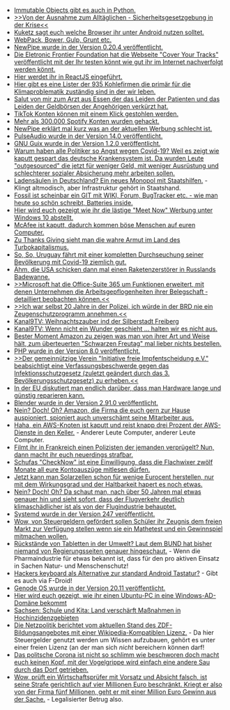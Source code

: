 * [Immutable Objects gibt es auch in Python.](https://www.onli-blogging.de/1990/Immutability-und-ein-praktischer-Einsatzzweck.html)
* [>>Von der Ausnahme zum Alltäglichen - Sicherheitsgesetzgebung in der Krise<<](https://verfassungsblog.de/von-der-ausnahme-zum-alltaglichen/)
* [Kuketz sagt euch welche Browser ihr unter Android nutzen solltet.](https://www.kuketz-blog.de/leserfrage-welcher-browser-ist-auf-android-empfehlenswert/)
* [WebPack, Bower, Gulp, Grunt etc.](https://opensource.com/article/20/11/javascript-build-tools)
* [NewPipe wurde in der Version 0.20.4 veröffentlicht.](https://newpipe.schabi.org/blog/pinned/release/newpipe-0.20.4/)
* [Die Eletronic Frontier Foundation hat die Webseite "Cover Your Tracks" veröffentlicht mit der Ihr testen könnt wie gut ihr im Internet nachverfolgt werden könnt.](https://firstpartysimulator.net/)
* [Hier werdet ihr in ReactJS eingeführt.](https://opensource.com/article/20/11/reactjs-tutorial)
* [Hier gibt es eine Lister der 935 Kohlefirmen die primär für die Klimaproblematik zuständig sind in der wir leben.](https://www.sonnenseite.com/de/wirtschaft/935-kohlefirmen-stuerzen-die-welt-in-die-klimakrise/)
* [Salut von mir zum Arzt aus Essen der das Leiden der Patienten und das Leiden der Geldbörsen der Angehörigen verkürzt hat.](https://tuxproject.de/blog/2020/11/sterbeverbot-post-mortem/)
* [TikTok Konten können mit einem Klick gestohlen werden.](https://www.bleepingcomputer.com/news/security/tiktok-fixes-bugs-allowing-account-takeover-with-one-click/)
* [Mehr als 300.000 Spotify Konten wurden gehackt.](https://www.bleepingcomputer.com/news/security/over-300k-spotify-accounts-hacked-in-credential-stuffing-attack/)
* [NewPipe erklärt mal kurz was an der aktuellen Werbung schlecht ist.](https://newpipe.schabi.org/blog/pinned/newpipe-and-online-advertising/)
* [PulseAudio wurde in der Version 14.0 veröffentlicht.](https://www.phoronix.com/scan.php?page=news_item&px=PulseAudio-14-Released)
* [GNU Guix wurde in der Version 1.2.0 veröffentlicht.](https://lwn.net/Articles/838177/rss)
* [Warum haben alle Politiker so Angst wegen Covid-19? Weil es zeigt wie kaputt gespart das deutsche Krankensystem ist. Da wurden Leute "outgesourced" die jetzt für weniger Geld, mit weniger Ausrüstung und schlechterer sozialer Absicherung mehr arbeiten sollen.](https://blog.fefe.de/?ts=a1421c7d)
* [Ladensäulen in Deutschland? Ein neues Monopol mit Staatshilfen.](https://www.sonnenseite.com/de/mobilitaet/deutschland-darf-nicht-zum-eldorado-der-ladesaeulen-monopolisten-werden/) - Klingt altmodisch, aber Infrastruktur gehört in Staatshand.
* [Fossil ist scheinbar ein GIT mit WIKI, Forum, BugTracker etc. - wie man heute so schön schreibt, Batteries inside.](https://opensource.com/article/20/11/fossil)
* [Hier wird euch gezeigt wie ihr die lästige "Meet Now" Werbung unter Windows 10 abstellt.](https://www.bleepingcomputer.com/news/microsoft/how-to-disable-microsofts-new-meet-now-feature-in-windows-10/)
* [McAfee ist kaputt, dadurch kommen böse Menschen auf euren Computer.](https://blog.fefe.de/?ts=a14050d9)
* [Zu Thanks Giving sieht man die wahre Armut im Land des Turbokapitalismus.](https://blog.fefe.de/?ts=a1404542)
* [So, So, Uruguay fährt mit einer kompletten Durchseuchung seiner Bevölkerung mit Covid-19 ziemlich gut.](https://blog.fefe.de/?ts=a140ad0c)
* [Ähm, die USA schicken dann mal einen Raketenzerstörer in Russlands Badewanne.](https://blog.fefe.de/?ts=a1409034)
* [>>Microsoft hat die Office-Suite 365 um Funktionen erweitert, mit denen Unter­nehmen die Arbeitsgepflogenheiten ihrer Belegschaft ­detailliert beobachten können.<<](https://blog.fefe.de/?ts=a143bc49)
* [>>Ich war selbst 20 Jahre in der Polizei, ich würde in der BRD nie ein Zeugenschutzprogramm annehmen.<<](https://blog.fefe.de/?ts=a14399cf)
* [Kanal9TV: Weihnachtszauber ind der Silberstadt Freiberg](https://www.youtube.com/watch?v=FZrD6MAoTsU)
* [Kanal9TV: Wenn nicht ein Wunder geschieht ... halten wir es nicht aus.](https://www.youtube.com/watch?v=z5HR-If9QJM)
* [Bester Moment Amazon zu zeigen was man von ihrer Art und Weise hält, zum überteuerten "Schwarzen Freutag" mal lieber nichts bestellen.](https://netzpolitik.org/2020/bits-amazon-befuerchtet-boykott-den-kann-man-ihm-schenken/)
* [PHP wurde in der Version 8.0 veröffentlicht.](https://www.phoronix.com/scan.php?page=news_item&px=PHP-8.0-Released)
* [>>Der gemeinnützige Verein "Initiative freie Impfentscheidung e.V." beabsichtigt eine  Verfassungsbeschwerde gegen das Infektionsschutzgesetz (zuletzt geändert durch das 3. Bevölkerungsschutzgesetz) zu erheben.<<](https://initiative-freie-impfentscheidung.de/verfassungsbeschwerde-und-gutachten-infektionsschutzgesetz/)
* [In der EU diskutiert man endlich darüber, dass man Hardware lange und günstig reparieren kann.](https://netzpolitik.org/2020/recht-auf-reparatur-lang-lebe-die-hardware/)
* [Blender wurde in der Version 2.91.0 veröffentlicht.](https://www.planet3dnow.de/cms/60197-blender-2-91-0/)
* [Nein? Doch! Oh? Amazon, die Firma die euch gern zur Hause auspioniert, spioniert auch unverschämt seine Mitarbeiter aus.](https://netzpolitik.org/2020/ueberwachung-am-arbeitsplatz-amazon-spioniert-seinen-beschaeftigten-in-leipzig-hinterher/)
* [Haha, ein AWS-Knoten ist kaputt und reist knapp drei Prozent der AWS-Dienste in den Keller.](https://blog.fefe.de/?ts=a14029d2) - Anderer Leute Computer, anderer Leute Computer.
* [Filmt ihr in Frankreich einen Polizisten der jemanden verprügelt? Nun, dann macht ihr euch neuerdings strafbar.](https://blog.fefe.de/?ts=a1402364)
* [Schufas "CheckNow" ist eine Einwilligung, dass die Flachwixer zwölf Monate all eure Kontoauszüge mitlesen dürfen.](https://blog.fefe.de/?ts=a14134ff)
* [Jetzt kann man Solarzellen schon für wenige Eurocent herstellen, nur mit dem Wirkungsgrad und der Haltbarkeit hapert es noch etwas.](https://www.sonnenseite.com/de/wissenschaft/perowskit-solarmodule-ultraschnell-herstellbar/)
* [Nein? Doch! Oh? Da schaut man, nach über 50 Jahren mal etwas genauer hin und sieht sofort, dass der Flugverkehr deutlich klimaschädlicher ist als von der Flugindustrie behauptet.](https://www.sonnenseite.com/de/umwelt/eu-kommissions-studie-zeigt-klimaschaedlichkeit-des-flugverkehrs-deutlich-unterschaetzt/)
* [Systemd wurde in der Version 247 veröffentlicht.](https://www.phoronix.com/scan.php?page=news_item&px=systemd-247)
* [Wow, von Steuergeldern gefördert sollen Schüler ihr Zeugnis dem freien Markt zur Verfügung stellen wenn sie ein Mathetest und ein Gewinnspiel mitmachen wollen.](https://www.kuketz-blog.de/mathe-im-advent-datenschutz-steht-nicht-im-fokus/)
* [Rückstände von Tabletten in der Umwelt? Laut dem BUND hat bisher niemand von Regierungsseiten genauer hingeschaut.](https://www.sonnenseite.com/de/umwelt/arzneimittelrueckstaende-in-der-umwelt-2/) - Wenn die Pharmaindustrie für etwas bekannt ist, dass für den pro aktiven Einsatz in Sachen Natur- und Menschenschutz!
* [Hackers keyboard als Alternative zur standard Android Tastatur?](https://ekiwi-blog.de/7816/hackers-keyboard-alternative-tastatur-fuer-android/) - Gibt es auch via F-Droid!
* [Genode OS wurde in der Version 20.11 veröffentlicht.](https://www.phoronix.com/scan.php?page=news_item&px=Genode-OS-20.11-Released)
* [Hier wird euch gezeigt, wie ihr einen Ubuntu-PC in eine Windows-AD-Domäne bekommt](https://www.windowspro.de/roland-eich/microsoft-sql-server-linux-einer-active-directory-domaene-verbinden)
* [Sachsen: Schule und Kita: Land verschärft Maßnahmen in Hochinzidenzgebieten](https://www.bildung.sachsen.de/blog/index.php/2020/11/27/schule-und-kita-land-verschaerft-massnahmen-in-hochinzidenzgebieten/)
* [Die Netzpolitik berichtet vom aktuellen Stand des ZDF-Bildungsangebotes mit einer Wikipedia-Kompatiblen Lizenz.](https://netzpolitik.org/2020/neues-zdf-bildungsangebot-zum-teil-mit-wikipedia-kompatiblen-lizenzen/) - Da hier Steuergelder genutzt werden um Wissen aufzubauen, gehört es unter einer freien Lizenz (an der man sich *nicht* bereichern können darf!
* [Das politsche Corona ist nicht so schlimm wie beschworen doch macht euch keinen Kopf, mit der Vogelgrippe wird einfach eine andere Sau durch das Dorf getrieben.](https://www.agrarheute.com/tier/vogelgrippe-neue-faelle-ueberblick-529519)
* [Wow, prüft ein Wirtschaftsprüfer mit Vorsatz und Absicht falsch, ist seine Strafe gerichtlich auf vier Millionen Euro beschränkt. Kriegt er also von der Firma fünf Millionen, geht er mit einer Million Euro Gewinn aus der Sache.](https://blog.fefe.de/?ts=a13c8a42) - Legalisierter Betrug also.
